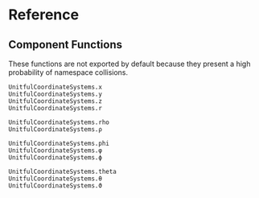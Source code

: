 # Reference

## Component Functions

These functions are not exported by default because they present a high probability
of namespace collisions.

```@docs
UnitfulCoordinateSystems.x
UnitfulCoordinateSystems.y
UnitfulCoordinateSystems.z
UnitfulCoordinateSystems.r

UnitfulCoordinateSystems.rho
UnitfulCoordinateSystems.ρ

UnitfulCoordinateSystems.phi
UnitfulCoordinateSystems.φ
UnitfulCoordinateSystems.ϕ

UnitfulCoordinateSystems.theta
UnitfulCoordinateSystems.θ
UnitfulCoordinateSystems.ϑ
```

